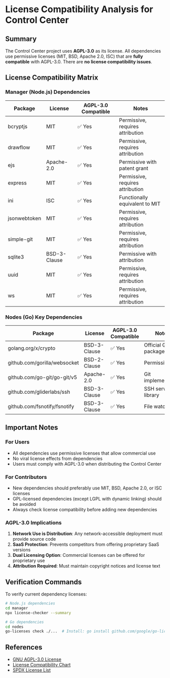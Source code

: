 # License Compatibility Analysis for Control Center

## Summary

The Control Center project uses **AGPL-3.0** as its license. All dependencies use permissive licenses (MIT, BSD, Apache 2.0, ISC) that are **fully compatible** with AGPL-3.0. There are **no license compatibility issues**.

## License Compatibility Matrix

### Manager (Node.js) Dependencies

| Package | License | AGPL-3.0 Compatible | Notes |
|---------|---------|-------------------|-------|
| bcryptjs | MIT | ✅ Yes | Permissive, requires attribution |
| drawflow | MIT | ✅ Yes | Permissive, requires attribution |
| ejs | Apache-2.0 | ✅ Yes | Permissive with patent grant |
| express | MIT | ✅ Yes | Permissive, requires attribution |
| ini | ISC | ✅ Yes | Functionally equivalent to MIT |
| jsonwebtoken | MIT | ✅ Yes | Permissive, requires attribution |
| simple-git | MIT | ✅ Yes | Permissive, requires attribution |
| sqlite3 | BSD-3-Clause | ✅ Yes | Permissive with attribution |
| uuid | MIT | ✅ Yes | Permissive, requires attribution |
| ws | MIT | ✅ Yes | Permissive, requires attribution |

### Nodes (Go) Key Dependencies

| Package | License | AGPL-3.0 Compatible | Notes |
|---------|---------|-------------------|-------|
| golang.org/x/crypto | BSD-3-Clause | ✅ Yes | Official Go package |
| github.com/gorilla/websocket | BSD-2-Clause | ✅ Yes | Permissive |
| github.com/go-git/go-git/v5 | Apache-2.0 | ✅ Yes | Git implementation |
| github.com/gliderlabs/ssh | BSD-3-Clause | ✅ Yes | SSH server library |
| github.com/fsnotify/fsnotify | BSD-3-Clause | ✅ Yes | File watching |

## Important Notes

### For Users
- All dependencies use permissive licenses that allow commercial use
- No viral license effects from dependencies
- Users must comply with AGPL-3.0 when distributing the Control Center

### For Contributors
- New dependencies should preferably use MIT, BSD, Apache 2.0, or ISC licenses
- GPL-licensed dependencies (except LGPL with dynamic linking) should be avoided
- Always check license compatibility before adding new dependencies

### AGPL-3.0 Implications
1. **Network Use is Distribution**: Any network-accessible deployment must provide source code
2. **SaaS Protection**: Prevents competitors from offering proprietary SaaS versions
3. **Dual Licensing Option**: Commercial licenses can be offered for proprietary use
4. **Attribution Required**: Must maintain copyright notices and license text

## Verification Commands

To verify current dependency licenses:

```bash
# Node.js dependencies
cd manager
npx license-checker --summary

# Go dependencies
cd nodes
go-licenses check ./...  # Install: go install github.com/google/go-licenses@latest
```

## References
- [GNU AGPL-3.0 License](https://www.gnu.org/licenses/agpl-3.0.en.html)
- [License Compatibility Chart](https://www.gnu.org/licenses/license-compatibility.html)
- [SPDX License List](https://spdx.org/licenses/)
